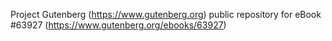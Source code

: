 Project Gutenberg (https://www.gutenberg.org) public repository for eBook #63927 (https://www.gutenberg.org/ebooks/63927)
